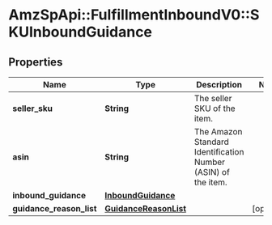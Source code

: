 # AmzSpApi::FulfillmentInboundV0::SKUInboundGuidance

## Properties
Name | Type | Description | Notes
------------ | ------------- | ------------- | -------------
**seller_sku** | **String** | The seller SKU of the item. | 
**asin** | **String** | The Amazon Standard Identification Number (ASIN) of the item. | 
**inbound_guidance** | [**InboundGuidance**](InboundGuidance.md) |  | 
**guidance_reason_list** | [**GuidanceReasonList**](GuidanceReasonList.md) |  | [optional] 

